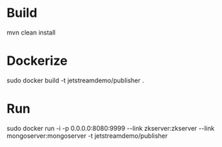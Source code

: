 # Build

mvn clean install

# Dockerize 

sudo docker build -t jetstreamdemo/publisher .

# Run

sudo docker run -i -p 0.0.0.0:8080:9999 --link zkserver:zkserver --link mongoserver:mongoserver -t jetstreamdemo/publisher 


